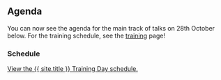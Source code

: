 ---
---

## Agenda 

You can now see the agenda for the main track of talks on 28th October below. For the training schedule, see the [training](Training) page!

### Schedule

<a id="sched-embed" href="https://{{ site.sched }}/2020-10-28/overview" data-sched-bg="dark">View the {{ site.title }} Training Day schedule.</a><script type="text/javascript" src="https://{{ site.sched }}/js/embed.js"></script>

